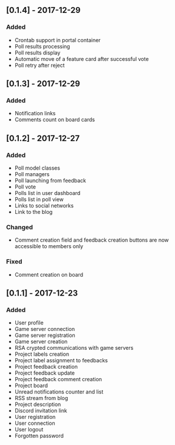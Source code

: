 ## [0.1.4] - 2017-12-29
### Added
- Crontab support in portal container
- Poll results processing
- Poll results display
- Automatic move of a feature card after successful vote
- Poll retry after reject

## [0.1.3] - 2017-12-29
### Added
- Notification links
- Comments count on board cards

## [0.1.2] - 2017-12-27
### Added
- Poll model classes
- Poll managers
- Poll launching from feedback
- Poll vote
- Polls list in user dashboard
- Polls list in poll view
- Links to social networks
- Link to the blog

### Changed
- Comment creation field and feedback creation buttons are now accessible to members only 

### Fixed
- Comment creation on board

## [0.1.1] - 2017-12-23
### Added
- User profile
- Game server connection
- Game server registration
- Game server creation
- RSA crypted communications with game servers
- Project labels creation
- Project label assignment to feedbacks
- Project feedback creation
- Project feedback update
- Project feedback comment creation
- Project board
- Unread notifications counter and list
- RSS stream from blog
- Project description
- Discord invitation link
- User registration
- User connection
- User logout
- Forgotten password